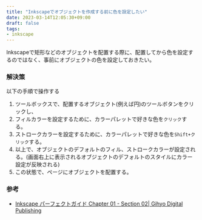 ```yaml
---
title: "Inkscapeでオブジェクトを作成する前に色を設定したい"
date: 2023-03-14T12:05:30+09:00
draft: false
tags:
- inkscape
---
```


Inkscapeで矩形などのオブジェクトを配置する際に、配置してから色を設定するのではなく、事前にオブジェクトの色を設定しておきたい。

<!--more-->

### 解決策

以下の手順で操作する

1. ツールボックスで、配置するオブジェクト(例えば円)のツールボタンをクリックし、
2. フィルカラーを設定するために、カラーパレットで好きな色を`クリック`する。
3. ストロークカラーを設定するために、カラーパレットで好きな色を`Shift+クリック`する。
4. 以上で、オブジェクトのデフォルトのフィル、ストロークカラーが設定される。(画面右上に表示されるオブジェクトのデフォルトのスタイルにカラー設定が反映される)
5. この状態で、ページにオブジェクトを配置する。

### 参考

- [Inkscape パーフェクトガイド Chapter 01 - Section 02| Gihyo Digital Publishing](https://gihyo.jp/dp/ebook/2022/978-4-297-13199-9)